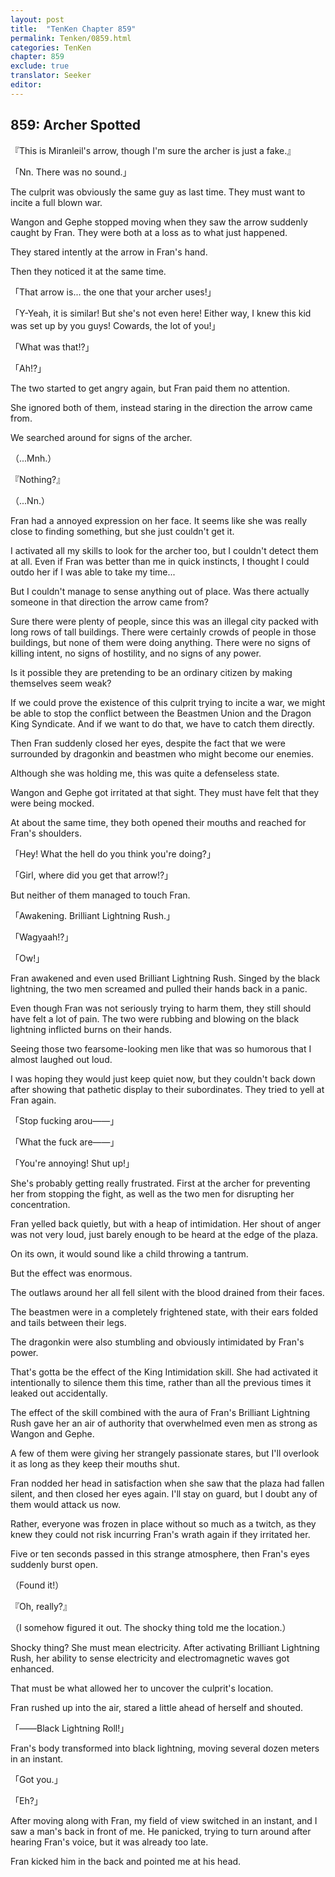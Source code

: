```yaml
---
layout: post
title:  "TenKen Chapter 859"
permalink: Tenken/0859.html
categories: TenKen
chapter: 859
exclude: true
translator: Seeker
editor: 
---
```

<h2>859: Archer Spotted</h2>

『This is Miranleil's arrow, though I'm sure the archer is just a fake.』

「Nn. There was no sound.」

The culprit was obviously the same guy as last time. They must want to incite a full blown war.

Wangon and Gephe stopped moving when they saw the arrow suddenly caught by Fran. They were both at a loss as to what just happened.

They stared intently at the arrow in Fran's hand.

Then they noticed it at the same time.

「That arrow is... the one that your archer uses!」

「Y-Yeah, it is similar! But she's not even here! Either way, I knew this kid was set up by you guys! Cowards, the lot of you!」

「What was that!?」

「Ah!?」

The two started to get angry again, but Fran paid them no attention.

She ignored both of them, instead staring in the direction the arrow came from.

We searched around for signs of the archer.

（...Mnh.）

『Nothing?』

（...Nn.）

Fran had a annoyed expression on her face. It seems like she was really close to finding something, but she just couldn't get it.

I activated all my skills to look for the archer too, but I couldn't detect them at all. Even if Fran was better than me in quick instincts, I thought I could outdo her if I was able to take my time...

But I couldn't manage to sense anything out of place. Was there actually someone in that direction the arrow came from?

Sure there were plenty of people, since this was an illegal city packed with long rows of tall buildings. There were certainly crowds of people in those buildings, but none of them were doing anything. There were no signs of killing intent, no signs of hostility, and no signs of any power.

Is it possible they are pretending to be an ordinary citizen by making themselves seem weak?

If we could prove the existence of this culprit trying to incite a war, we might be able to stop the conflict between the Beastmen Union and the Dragon King Syndicate. And if we want to do that, we have to catch them directly.

Then Fran suddenly closed her eyes, despite the fact that we were surrounded by dragonkin and beastmen who might become our enemies.

Although she was holding me, this was quite a defenseless state.

Wangon and Gephe got irritated at that sight. They must have felt that they were being mocked.

At about the same time, they both opened their mouths and reached for Fran's shoulders.

「Hey! What the hell do you think you're doing?」

「Girl, where did you get that arrow!?」

But neither of them managed to touch Fran.

「Awakening. Brilliant Lightning Rush.」

「Wagyaah!?」

「Ow!」

Fran awakened and even used Brilliant Lightning Rush. Singed by the black lightning, the two men screamed and pulled their hands back in a panic.

Even though Fran was not seriously trying to harm them, they still should have felt a lot of pain. The two were rubbing and blowing on the black lightning inflicted burns on their hands.

Seeing those two fearsome-looking men like that was so humorous that I almost laughed out loud.

I was hoping they would just keep quiet now, but they couldn't back down after showing that pathetic display to their subordinates. They tried to yell at Fran again.

「Stop fucking arou――」

「What the fuck are――」

「You're annoying! Shut up!」

She's probably getting really frustrated. First at the archer for preventing her from stopping the fight, as well as the two men for disrupting her concentration.

Fran yelled back quietly, but with a heap of intimidation. Her shout of anger was not very loud, just barely enough to be heard at the edge of the plaza.

On its own, it would sound like a child throwing a tantrum.

But the effect was enormous.

The outlaws around her all fell silent with the blood drained from their faces.

The beastmen were in a completely frightened state, with their ears folded and tails between their legs.

The dragonkin were also stumbling and obviously intimidated by Fran's power.

That's gotta be the effect of the King Intimidation skill. She had activated it intentionally to silence them this time, rather than all the previous times it leaked out accidentally.

The effect of the skill combined with the aura of Fran's Brilliant Lightning Rush gave her an air of authority that overwhelmed even men as strong as Wangon and Gephe.

A few of them were giving her strangely passionate stares, but I'll overlook it as long as they keep their mouths shut.

Fran nodded her head in satisfaction when she saw that the plaza had fallen silent, and then closed her eyes again. I'll stay on guard, but I doubt any of them would attack us now.

Rather, everyone was frozen in place without so much as a twitch, as they knew they could not risk incurring Fran's wrath again if they irritated her.

Five or ten seconds passed in this strange atmosphere, then Fran's eyes suddenly burst open.

（Found it!）

『Oh, really?』

（I somehow figured it out. The shocky thing told me the location.）

Shocky thing? She must mean electricity. After activating Brilliant Lightning Rush, her ability to sense electricity and electromagnetic waves got enhanced.

That must be what allowed her to uncover the culprit's location.

Fran rushed up into the air, stared a little ahead of herself and shouted.

「――Black Lightning Roll!」

Fran's body transformed into black lightning, moving several dozen meters in an instant.

「Got you.」

「Eh?」

After moving along with Fran, my field of view switched in an instant, and I saw a man's back in front of me. He panicked, trying to turn around after hearing Fran's voice, but it was already too late.

Fran kicked him in the back and pointed me at his head.



